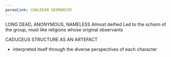 ```yaml
---
permalink: CHALDEAN GEOMANCER
---
```


LONG DEAD, ANONYMOUS, NAMELESS 
Almost deified 
Led to the schism of the group, must like religions whose original observants 


CADUCEUS STRUCTURE AS AN ARTEFACT
- interpreted itself through the diverse perspectives of each character 